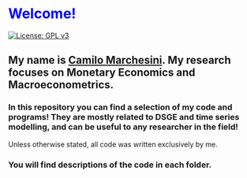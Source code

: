 
# <span style="color:blue">Welcome\!</span>

[![License: GPL v3](https://img.shields.io/badge/License-GPLv3-blue.svg)](https://www.gnu.org/licenses/gpl-3.0)

## My name is  [Camilo Marchesini](https://camilomrch.github.io/). My research focuses on Monetary Economics and Macroeconometrics.

### In this repository you can find a selection of my code and programs\! They are mostly related to DSGE and time series modelling, and can be useful to any researcher in the field\! 

Unless otherwise stated, all code was written exclusively by me.

### You will find descriptions of the code in each folder.





